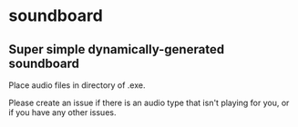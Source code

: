 # soundboard
## Super simple dynamically-generated soundboard


Place audio files in directory of .exe.

Please create an issue if there is an audio type that isn't playing for you, or if you have any other issues.
